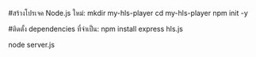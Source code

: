 #สร้างโปรเจค Node.js ใหม่:
mkdir my-hls-player
cd my-hls-player
npm init -y

#ติดตั้ง dependencies ที่จำเป็น:
npm install express hls.js

node server.js
